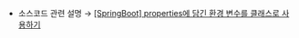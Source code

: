 * 소스코드 관련 설명 → <a href='https://jforj.tistory.com/399'>[SpringBoot] properties에 담긴 환경 변수를 클래스로 사용하기</a>